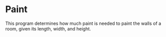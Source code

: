 # Paint

This program determines how much paint is needed to paint the walls of a room, given its length, width, and height.
